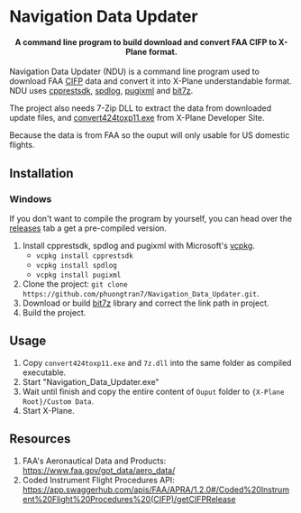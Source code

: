 # Navigation Data Updater
<h4 align="center">A command line program to build download and convert FAA CIFP to X-Plane format.</h4>

Navigation Data Updater (NDU) is a command line program used to download FAA <a href="https://www.faa.gov/air_traffic/flight_info/aeronav/digital_products/cifp/download/">CIFP</a> data and convert it into X-Plane understandable format. NDU uses <a href="https://github.com/Microsoft/cpprestsdk">cpprestsdk</a>, <a href="https://github.com/gabime/spdlog">spdlog</a>, <a href="https://github.com/zeux/pugixml">pugixml</a> and <a href="https://github.com/rikyoz/bit7z">bit7z</a>.

The project also needs 7-Zip DLL to extract the data from downloaded update files, and <a href="https://developer.x-plane.com/article/navdata-in-x-plane-11/">convert424toxp11.exe</a> from X-Plane Developer Site.

Because the data is from FAA so the ouput will only usable for US domestic flights.

## Installation
### Windows
If you don't want to compile the program by yourself, you can head over the <a href="https://github.com/phuongtran7/Navigation_Data_Updater/releases">releases</a> tab a get a pre-compiled version.

1. Install cpprestsdk, spdlog and pugixml with Microsoft's <a href="https://github.com/Microsoft/vcpkg">vcpkg</a>.
    * `vcpkg install cpprestsdk`
    * `vcpkg install spdlog`
    * `vcpkg install pugixml`
2. Clone the project: `git clone https://github.com/phuongtran7/Navigation_Data_Updater.git`.
3. Download or build <a href="https://github.com/rikyoz/bit7z">bit7z</a> library and correct the link path in project.
4. Build the project.

## Usage
1. Copy `convert424toxp11.exe` and `7z.dll` into the same folder as compiled executable.
2. Start "Navigation_Data_Updater.exe"
3. Wait until finish and copy the entire content of `Ouput` folder to `{X-Plane Root}/Custom Data`. 
4. Start X-Plane.

## Resources
1. FAA's Aeronautical Data and Products: https://www.faa.gov/got_data/aero_data/
2. Coded Instrument Flight Procedures API: https://app.swaggerhub.com/apis/FAA/APRA/1.2.0#/Coded%20Instrument%20Flight%20Procedures%20(CIFP)/getCIFPRelease